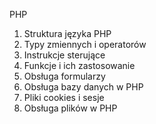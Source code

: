 PHP
1. Struktura języka PHP
2. Typy zmiennych i operatorów
3. Instrukcje sterujące
4. Funkcje i ich zastosowanie
5. Obsługa formularzy
6. Obsługa bazy danych w PHP
7. Pliki cookies i sesje
8. Obsługa plików w PHP

